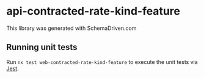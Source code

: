 
# api-contracted-rate-kind-feature

This library was generated with SchemaDriven.com

## Running unit tests

Run `nx test web-contracted-rate-kind-feature` to execute the unit tests via [Jest](https://jestjs.io).

